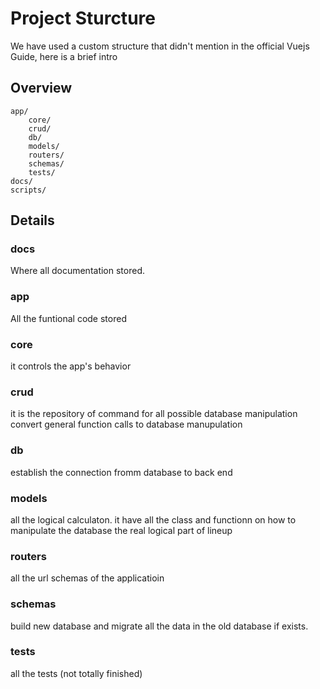 # Project Sturcture

We have used a custom structure that didn't mention in the official Vuejs Guide, here is a brief intro

## Overview

```
app/
    core/
    crud/
    db/
    models/
    routers/
    schemas/
    tests/ 
docs/
scripts/
```

## Details

### docs

Where all documentation stored. 

### app

All the funtional code stored

### core

it controls the app's behavior

### crud

it is the repository of command for all possible database manipulation
convert general function calls to database manupulation

### db

establish the connection fromm database to back end

### models

all the logical calculaton.
it have all the class and functionn on how to manipulate the database
the real logical part of lineup

### routers

all the url schemas of the applicatioin

### schemas

build new database and migrate all the data in the old database if exists.

### tests

all the tests (not totally finished)
